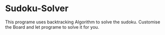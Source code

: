 # Sudoku-Solver
This programe uses backtracking Algorithm to solve the sudoku.
Customise the Board and let programe to solve it for you.
